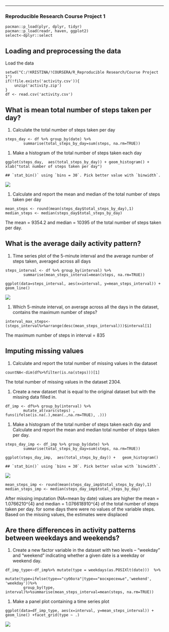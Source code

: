 ------------------------------------------------------------------------

### Reproducible Research Course Project 1

    pacman::p_load(plyr, dplyr, tidyr)
    pacman::p_load(readr, haven, ggplot2)
    select<-dplyr::select

Loading and preprocessing the data
----------------------------------

Load the data

    setwd("C:/!KRISTINA/!COURSERA/R_Reproducible Research/Course Project 1")
    if(!file.exists('activity.csv')){
        unzip('activity.zip')
    }
    df <- read.csv('activity.csv')

What is mean total number of steps taken per day?
-------------------------------------------------

1.  Calculate the total number of steps taken per day

<!-- -->

    steps_day <- df %>% group_by(date) %>% 
            summarise(total_steps_by_day=sum(steps, na.rm=TRUE))

1.  Make a histogram of the total number of steps taken each day

<!-- -->

    ggplot(steps_day,  aes(total_steps_by_day)) + geom_histogram() + xlab("total number of steps taken per day")

    ## `stat_bin()` using `bins = 30`. Pick better value with `binwidth`.

![](PA1_template_files/figure-markdown_strict/hist-1.png)

1.  Calculate and report the mean and median of the total number of
    steps taken per day

<!-- -->

    mean_steps <- round(mean(steps_day$total_steps_by_day),1)
    median_steps <- median(steps_day$total_steps_by_day)

The mean = 9354.2 and median = 10395 of the total number of steps taken
per day.

What is the average daily activity pattern?
-------------------------------------------

1.  Time series plot of the 5-minute interval and the average number of
    steps taken, averaged across all days

<!-- -->

    steps_interval <- df %>% group_by(interval) %>% 
            summarise(mean_steps_interval=mean(steps, na.rm=TRUE)) 

    ggplot(data=steps_interval, aes(x=interval, y=mean_steps_interval)) + geom_line()

![](PA1_template_files/figure-markdown_strict/plotmean-1.png)

1.  Which 5-minute interval, on average across all the days in the
    dataset, contains the maximum number of steps?

<!-- -->

    interval_max_steps<-(steps_interval%>%arrange(desc(mean_steps_interval)))$interval[1] 

The maximum number of steps in interval = 835

Imputing missing values
-----------------------

1.  Calculate and report the total number of missing values in the
    dataset

<!-- -->

    countNA<-dim(df%>%filter(is.na(steps)))[1]

The total number of missing values in the dataset 2304.

1.  Create a new dataset that is equal to the original dataset but with
    the missing data filled in.

<!-- -->

    df_imp <- df%>% group_by(interval) %>% 
            mutate_at(vars(steps) , funs(ifelse(is.na(.),mean(.,na.rm=TRUE), .)))

1.  Make a histogram of the total number of steps taken each day and
    Calculate and report the mean and median total number of steps taken
    per day.

<!-- -->

    steps_day_imp <- df_imp %>% group_by(date) %>% 
            summarise(total_steps_by_day=sum(steps, na.rm=TRUE))

    ggplot(steps_day_imp,  aes(total_steps_by_day)) +   geom_histogram()

    ## `stat_bin()` using `bins = 30`. Pick better value with `binwidth`.

![](PA1_template_files/figure-markdown_strict/totelstepsimp-1.png)

    mean_steps_imp <- round(mean(steps_day_imp$total_steps_by_day),1)
    median_steps_imp <- median(steps_day_imp$total_steps_by_day)

After missing imputation (NA=mean by date) values are higher the mean =
1.0766210^{4} and median = 1.076618910^{4} of the total number of steps
taken per day. for some days there were no values of the variable steps.
Based on the missing values, the estimates were displaced

Are there differences in activity patterns between weekdays and weekends?
-------------------------------------------------------------------------

1.  Create a new factor variable in the dataset with two levels –
    “weekday” and “weekend” indicating whether a given date is a weekday
    or weekend day.

<!-- -->

    df_imp_type<-df_imp%>% mutate(type = weekdays(as.POSIXlt(date)))  %>% 
            mutate(type=ifelse(type=="суббота"|type=="воскресенье",'weekend', 'weekday'))%>%
            group_by(type, interval)%>%summarise(mean_steps_interval=mean(steps, na.rm=TRUE)) 

1.  Make a panel plot containing a time series plot

<!-- -->

    ggplot(data=df_imp_type, aes(x=interval, y=mean_steps_interval)) + geom_line() +facet_grid(type ~ .)

![](PA1_template_files/figure-markdown_strict/plotcompare-1.png)
